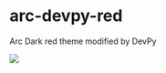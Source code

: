 # arc-devpy-red
Arc Dark red theme modified by DevPy

![](http://www.devpy.me/content/images/2017/01/Screenshot-from-2017-01-17-22-55-34.png)
